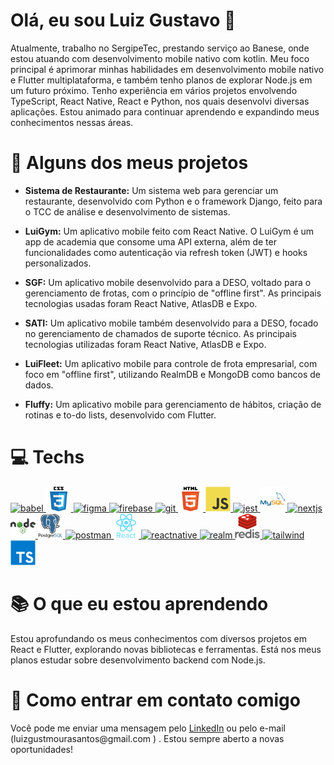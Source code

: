 <h1>Olá, eu sou Luiz Gustavo 👋</h1>
Atualmente, trabalho no SergipeTec, prestando serviço ao Banese, onde estou atuando com desenvolvimento mobile nativo com kotlin. Meu foco principal é aprimorar minhas habilidades em desenvolvimento mobile nativo e Flutter multiplataforma, e também tenho planos de explorar Node.js em um futuro próximo. Tenho experiência em vários projetos envolvendo TypeScript, React Native, React e Python, nos quais desenvolvi diversas aplicações. Estou animado para continuar aprendendo e expandindo meus conhecimentos nessas áreas.

<h1>🚀 Alguns dos meus projetos</h1>

- **Sistema de Restaurante:** Um sistema web para gerenciar um restaurante, desenvolvido com Python e o framework Django, feito para o TCC de análise e desenvolvimento de sistemas.

- **LuiGym:** Um aplicativo mobile feito com React Native. O LuiGym é um app de academia que consome uma API externa, além de ter funcionalidades como autenticação via refresh token (JWT) e hooks personalizados.
   
- **SGF:** Um aplicativo mobile desenvolvido para a DESO, voltado para o gerenciamento de frotas, com o princípio de "offline first". As principais tecnologias usadas foram React Native, AtlasDB e Expo.  

- **SATI:** Um aplicativo mobile também desenvolvido para a DESO, focado no gerenciamento de chamados de suporte técnico. As principais tecnologias utilizadas foram React Native, AtlasDB e Expo.  

- **LuiFleet:** Um aplicativo mobile para controle de frota empresarial, com foco em "offline first", utilizando RealmDB e MongoDB como bancos de dados.  

- **Fluffy:** Um aplicativo mobile para gerenciamento de hábitos, criação de rotinas e to-do lists, desenvolvido com Flutter.  

<h1>💻 Techs</h1>
<p align="left"> <a href="https://babeljs.io/" target="_blank" rel="noreferrer"> <img src="https://www.vectorlogo.zone/logos/babeljs/babeljs-icon.svg" alt="babel" width="40" height="40"/> </a> <a href="https://www.w3schools.com/css/" target="_blank" rel="noreferrer"> <img src="https://raw.githubusercontent.com/devicons/devicon/master/icons/css3/css3-original-wordmark.svg" alt="css3" width="40" height="40"/> </a> <a href="https://www.figma.com/" target="_blank" rel="noreferrer"> <img src="https://www.vectorlogo.zone/logos/figma/figma-icon.svg" alt="figma" width="40" height="40"/> </a> <a href="https://firebase.google.com/" target="_blank" rel="noreferrer"> <img src="https://www.vectorlogo.zone/logos/firebase/firebase-icon.svg" alt="firebase" width="40" height="40"/> </a> <a href="https://git-scm.com/" target="_blank" rel="noreferrer"> <img src="https://www.vectorlogo.zone/logos/git-scm/git-scm-icon.svg" alt="git" width="40" height="40"/> </a> <a href="https://www.w3.org/html/" target="_blank" rel="noreferrer"> <img src="https://raw.githubusercontent.com/devicons/devicon/master/icons/html5/html5-original-wordmark.svg" alt="html5" width="40" height="40"/> </a> <a href="https://developer.mozilla.org/en-US/docs/Web/JavaScript" target="_blank" rel="noreferrer"> <img src="https://raw.githubusercontent.com/devicons/devicon/master/icons/javascript/javascript-original.svg" alt="javascript" width="40" height="40"/> </a> <a href="https://jestjs.io" target="_blank" rel="noreferrer"> <img src="https://www.vectorlogo.zone/logos/jestjsio/jestjsio-icon.svg" alt="jest" width="40" height="40"/> </a> <a href="https://www.mysql.com/" target="_blank" rel="noreferrer"> <img src="https://raw.githubusercontent.com/devicons/devicon/master/icons/mysql/mysql-original-wordmark.svg" alt="mysql" width="40" height="40"/> </a> <a href="https://nextjs.org/" target="_blank" rel="noreferrer"> <img src="https://cdn.worldvectorlogo.com/logos/nextjs-2.svg" alt="nextjs" width="40" height="40"/> </a> <a href="https://nodejs.org" target="_blank" rel="noreferrer"> <img src="https://raw.githubusercontent.com/devicons/devicon/master/icons/nodejs/nodejs-original-wordmark.svg" alt="nodejs" width="40" height="40"/> </a> <a href="https://www.postgresql.org" target="_blank" rel="noreferrer"> <img src="https://raw.githubusercontent.com/devicons/devicon/master/icons/postgresql/postgresql-original-wordmark.svg" alt="postgresql" width="40" height="40"/> </a> <a href="https://postman.com" target="_blank" rel="noreferrer"> <img src="https://www.vectorlogo.zone/logos/getpostman/getpostman-icon.svg" alt="postman" width="40" height="40"/> </a> <a href="https://reactjs.org/" target="_blank" rel="noreferrer"> <img src="https://raw.githubusercontent.com/devicons/devicon/master/icons/react/react-original-wordmark.svg" alt="react" width="40" height="40"/> </a> <a href="https://reactnative.dev/" target="_blank" rel="noreferrer"> <img src="https://reactnative.dev/img/header_logo.svg" alt="reactnative" width="40" height="40"/> </a> <a href="https://realm.io/" target="_blank" rel="noreferrer"> <img src="https://raw.githubusercontent.com/bestofjs/bestofjs-webui/8665e8c267a0215f3159df28b33c365198101df5/public/logos/realm.svg" alt="realm" width="40" height="40"/> </a> <a href="https://redis.io" target="_blank" rel="noreferrer"> <img src="https://raw.githubusercontent.com/devicons/devicon/master/icons/redis/redis-original-wordmark.svg" alt="redis" width="40" height="40"/> </a> <a href="https://tailwindcss.com/" target="_blank" rel="noreferrer"> <img src="https://www.vectorlogo.zone/logos/tailwindcss/tailwindcss-icon.svg" alt="tailwind" width="40" height="40"/> </a> <a href="https://www.typescriptlang.org/" target="_blank" rel="noreferrer"> <img src="https://raw.githubusercontent.com/devicons/devicon/master/icons/typescript/typescript-original.svg" alt="typescript" width="40" height="40"/> </a> </p>

<h1>📚 O que eu estou aprendendo</h1>
Estou aprofundando os meus conhecimentos com diversos projetos em React e Flutter, explorando novas bibliotecas e ferramentas.
Está nos meus planos estudar sobre desenvolvimento backend com Node.js.

<h1>💬 Como entrar em contato comigo</h1>
Você pode me enviar uma mensagem pelo <a href='https://www.linkedin.com/in/luizgustavomourasantos/'>LinkedIn</a> ou pelo e-mail (luizgustmourasantos@gmail.com ) . Estou sempre aberto a novas oportunidades!
